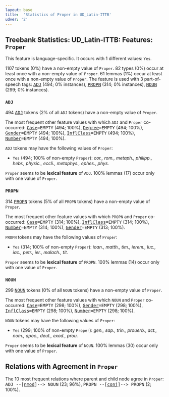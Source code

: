 ```yaml
---
layout: base
title:  'Statistics of Proper in UD_Latin-ITTB'
udver: '2'
---
```


## Treebank Statistics: UD_Latin-ITTB: Features: `Proper`

This feature is language-specific.
It occurs with 1 different values: `Yes`.

1107 tokens (0%) have a non-empty value of `Proper`.
82 types (0%) occur at least once with a non-empty value of `Proper`.
61 lemmas (1%) occur at least once with a non-empty value of `Proper`.
The feature is used with 3 part-of-speech tags: <tt><a href="la_ittb-pos-ADJ.html">ADJ</a></tt> (494; 0% instances), <tt><a href="la_ittb-pos-PROPN.html">PROPN</a></tt> (314; 0% instances), <tt><a href="la_ittb-pos-NOUN.html">NOUN</a></tt> (299; 0% instances).

### `ADJ`

494 <tt><a href="la_ittb-pos-ADJ.html">ADJ</a></tt> tokens (2% of all `ADJ` tokens) have a non-empty value of `Proper`.

The most frequent other feature values with which `ADJ` and `Proper` co-occurred: <tt><a href="la_ittb-feat-Case.html">Case</a></tt><tt>=EMPTY</tt> (494; 100%), <tt><a href="la_ittb-feat-Degree.html">Degree</a></tt><tt>=EMPTY</tt> (494; 100%), <tt><a href="la_ittb-feat-Gender.html">Gender</a></tt><tt>=EMPTY</tt> (494; 100%), <tt><a href="la_ittb-feat-InflClass.html">InflClass</a></tt><tt>=EMPTY</tt> (494; 100%), <tt><a href="la_ittb-feat-Number.html">Number</a></tt><tt>=EMPTY</tt> (494; 100%).

`ADJ` tokens may have the following values of `Proper`:

* `Yes` (494; 100% of non-empty `Proper`): <em>cor., rom., metaph., philipp., hebr., physic., eccli., metaphys., ephes., phys.</em>

`Proper` seems to be **lexical feature** of `ADJ`. 100% lemmas (17) occur only with one value of `Proper`.

### `PROPN`

314 <tt><a href="la_ittb-pos-PROPN.html">PROPN</a></tt> tokens (5% of all `PROPN` tokens) have a non-empty value of `Proper`.

The most frequent other feature values with which `PROPN` and `Proper` co-occurred: <tt><a href="la_ittb-feat-Case.html">Case</a></tt><tt>=EMPTY</tt> (314; 100%), <tt><a href="la_ittb-feat-InflClass.html">InflClass</a></tt><tt>=EMPTY</tt> (314; 100%), <tt><a href="la_ittb-feat-Number.html">Number</a></tt><tt>=EMPTY</tt> (314; 100%), <tt><a href="la_ittb-feat-Gender.html">Gender</a></tt><tt>=EMPTY</tt> (313; 100%).

`PROPN` tokens may have the following values of `Proper`:

* `Yes` (314; 100% of non-empty `Proper`): <em>ioan., matth., tim., ierem., luc., iac., petr., ier., malach., tit.</em>

`Proper` seems to be **lexical feature** of `PROPN`. 100% lemmas (14) occur only with one value of `Proper`.

### `NOUN`

299 <tt><a href="la_ittb-pos-NOUN.html">NOUN</a></tt> tokens (0% of all `NOUN` tokens) have a non-empty value of `Proper`.

The most frequent other feature values with which `NOUN` and `Proper` co-occurred: <tt><a href="la_ittb-feat-Case.html">Case</a></tt><tt>=EMPTY</tt> (298; 100%), <tt><a href="la_ittb-feat-Gender.html">Gender</a></tt><tt>=EMPTY</tt> (298; 100%), <tt><a href="la_ittb-feat-InflClass.html">InflClass</a></tt><tt>=EMPTY</tt> (298; 100%), <tt><a href="la_ittb-feat-Number.html">Number</a></tt><tt>=EMPTY</tt> (298; 100%).

`NOUN` tokens may have the following values of `Proper`:

* `Yes` (299; 100% of non-empty `Proper`): <em>gen., sap., trin., prouerb., act., nom., apoc., deut., exod., prou.</em>

`Proper` seems to be **lexical feature** of `NOUN`. 100% lemmas (30) occur only with one value of `Proper`.

## Relations with Agreement in `Proper`

The 10 most frequent relations where parent and child node agree in `Proper`:
<tt>ADJ --[<tt><a href="la_ittb-dep-nmod.html">nmod</a></tt>]--> NOUN</tt> (23; 96%),
<tt>PROPN --[<tt><a href="la_ittb-dep-conj.html">conj</a></tt>]--> PROPN</tt> (2; 100%).

